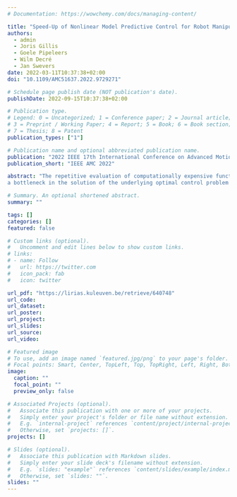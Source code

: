 ```yaml
---
# Documentation: https://wowchemy.com/docs/managing-content/

title: "Speed-Up of Nonlinear Model Predictive Control for Robot Manipulators Using Task and Data Parallelism"
authors:
  - admin
  - Joris Gillis
  - Goele Pipeleers
  - Wilm Decré
  - Jan Swevers
date: 2022-03-11T10:37:38+02:00
doi: "10.1109/AMC51637.2022.9729271"

# Schedule page publish date (NOT publication's date).
publishDate: 2022-09-15T10:37:38+02:00

# Publication type.
# Legend: 0 = Uncategorized; 1 = Conference paper; 2 = Journal article;
# 3 = Preprint / Working Paper; 4 = Report; 5 = Book; 6 = Book section;
# 7 = Thesis; 8 = Patent
publication_types: ["1"]

# Publication name and optional abbreviated publication name.
publication: "2022 IEEE 17th International Conference on Advanced Motion Control (AMC)"
publication_short: "IEEE AMC 2022"

abstract: "The repetitive evaluation of computationally expensive functions in the objective and constraints represents
a bottleneck in the solution of the underlying optimal control problem (OCP) of nonlinear model predictive controllers (MPC) for robot manipulators. We address this problem by exploiting the parallel evaluation of such functions within the execution of a first-order and a second-order OCP solution algorithm, such as the proximal averaged Newton-type method for optimal control (PANOC) and the sequential convex quadratic programming (SCQP) method, respectively. The use of task parallelism with multicore executions and data parallelism with single-instruction-multiple-data (SIMD) instructions is shown to effectively reduce the solution time of the underlying OCP so that the satisfaction of real-time constraints in the deployment of MPC for robot manipulators can be achieved."

# Summary. An optional shortened abstract.
summary: ""

tags: []
categories: []
featured: false

# Custom links (optional).
#   Uncomment and edit lines below to show custom links.
# links:
# - name: Follow
#   url: https://twitter.com
#   icon_pack: fab
#   icon: twitter

url_pdf: "https://lirias.kuleuven.be/retrieve/640748"
url_code:
url_dataset:
url_poster:
url_project:
url_slides:
url_source:
url_video:

# Featured image
# To use, add an image named `featured.jpg/png` to your page's folder. 
# Focal points: Smart, Center, TopLeft, Top, TopRight, Left, Right, BottomLeft, Bottom, BottomRight.
image:
  caption: ""
  focal_point: ""
  preview_only: false

# Associated Projects (optional).
#   Associate this publication with one or more of your projects.
#   Simply enter your project's folder or file name without extension.
#   E.g. `internal-project` references `content/project/internal-project/index.md`.
#   Otherwise, set `projects: []`.
projects: []

# Slides (optional).
#   Associate this publication with Markdown slides.
#   Simply enter your slide deck's filename without extension.
#   E.g. `slides: "example"` references `content/slides/example/index.md`.
#   Otherwise, set `slides: ""`.
slides: ""
---
```

